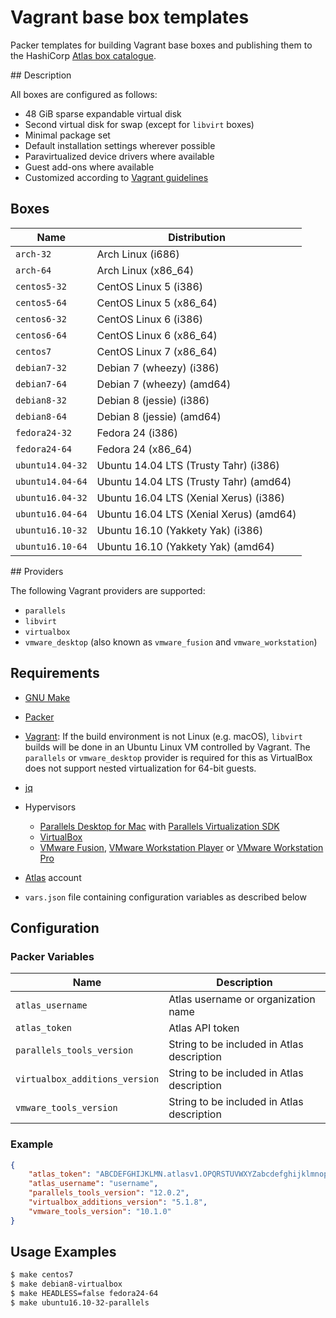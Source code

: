# Vagrant base box templates

Packer templates for building Vagrant base boxes and publishing them to the HashiCorp [Atlas box
catalogue](https://atlas.hashicorp.com/boxes/search).

## Description

All boxes are configured as follows:

* 48 GiB sparse expandable virtual disk
* Second virtual disk for swap (except for `libvirt` boxes)
* Minimal package set
* Default installation settings wherever possible
* Paravirtualized device drivers where available
* Guest add-ons where available
* Customized according to [Vagrant guidelines](https://www.vagrantup.com/docs/boxes/base.html)

## Boxes

| Name             | Distribution                                |
| ---------------- | ------------------------------------------- |
| `arch-32`        | Arch Linux (i686)                           |
| `arch-64`        | Arch Linux (x86_64)                         |
| `centos5-32`     | CentOS Linux 5 (i386)                       |
| `centos5-64`     | CentOS Linux 5 (x86_64)                     |
| `centos6-32`     | CentOS Linux 6 (i386)                       |
| `centos6-64`     | CentOS Linux 6 (x86_64)                     |
| `centos7`        | CentOS Linux 7 (x86_64)                     |
| `debian7-32`     | Debian 7 (wheezy) (i386)                    |
| `debian7-64`     | Debian 7 (wheezy) (amd64)                   |
| `debian8-32`     | Debian 8 (jessie) (i386)                    |
| `debian8-64`     | Debian 8 (jessie) (amd64)                   |
| `fedora24-32`    | Fedora 24 (i386)                            |
| `fedora24-64`    | Fedora 24 (x86_64)                          |
| `ubuntu14.04-32` | Ubuntu 14.04 LTS (Trusty Tahr) (i386)       |
| `ubuntu14.04-64` | Ubuntu 14.04 LTS (Trusty Tahr) (amd64)      |
| `ubuntu16.04-32` | Ubuntu 16.04 LTS (Xenial Xerus) (i386)      |
| `ubuntu16.04-64` | Ubuntu 16.04 LTS (Xenial Xerus) (amd64)     |
| `ubuntu16.10-32` | Ubuntu 16.10 (Yakkety Yak) (i386)           |
| `ubuntu16.10-64` | Ubuntu 16.10 (Yakkety Yak) (amd64)          |

## Providers

The following Vagrant providers are supported:

* `parallels`
* `libvirt`
* `virtualbox`
* `vmware_desktop` (also known as `vmware_fusion` and `vmware_workstation`)

## Requirements

* [GNU Make](https://www.gnu.org/software/make/)

* [Packer](http://packer.io/)

* [Vagrant](http://vagrantup.com/): If the build environment is not Linux (e.g. macOS), `libvirt` builds will be done in an Ubuntu
  Linux VM controlled by Vagrant. The `parallels` or `vmware_desktop` provider is required for this as VirtualBox does not support
  nested virtualization for 64-bit guests.

* [jq](https://stedolan.github.io/jq/)

* Hypervisors

  * [Parallels Desktop for Mac](http://www.parallels.com/products/desktop/) with
    [Parallels Virtualization SDK](http://www.parallels.com/uk/products/desktop/download/)
  * [VirtualBox](https://www.virtualbox.org/)
  * [VMware Fusion](http://www.vmware.com/products/fusion/), [VMware Workstation Player](https://www.vmware.com/products/player/) or
    [VMware Workstation Pro](http://www.vmware.com/products/workstation/)

* [Atlas](https://atlas.hashicorp.com/) account

* `vars.json` file containing configuration variables as described below

## Configuration

### Packer Variables

| Name                          | Description                                |
| ----------------------------- | ------------------------------------------ |
| `atlas_username`              | Atlas username or organization name        |
| `atlas_token`                 | Atlas API token                            |
| `parallels_tools_version`     | String to be included in Atlas description |
| `virtualbox_additions_version`| String to be included in Atlas description |
| `vmware_tools_version`        | String to be included in Atlas description |

### Example

```json
{
    "atlas_token": "ABCDEFGHIJKLMN.atlasv1.OPQRSTUVWXYZabcdefghijklmnopqrstuvwxyz0123456789ABCDEFGHIJKLMNOPQRS",
    "atlas_username": "username",
    "parallels_tools_version": "12.0.2",
    "virtualbox_additions_version": "5.1.8",
    "vmware_tools_version": "10.1.0"
}
```

## Usage Examples

```sh
$ make centos7
$ make debian8-virtualbox
$ make HEADLESS=false fedora24-64
$ make ubuntu16.10-32-parallels
```
